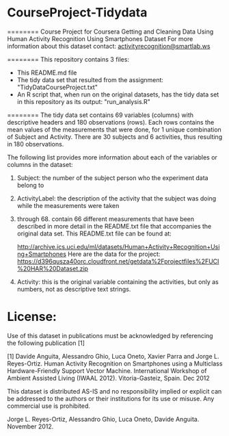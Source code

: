 # CourseProject-Tidydata
========
Course Project for Coursera Getting and Cleaning Data
Using Human Activity Recognition Using Smartphones Dataset
For more information about this dataset contact: activityrecognition@smartlab.ws

========
This repository contains 3 files:
- This README.md file
- The tidy data set that resulted from the assignment: "TidyDataCourseProject.txt"
- An R script that, when run on the original datasets, has the tidy data set in this repository as its output: "run_analysis.R"

========
The tidy data set contains 69 variables (columns) with descriptive headers and 180 observations (rows).
Each rows contains the mean values of the measurements that were done, for 1 unique combination of Subject and Activity.
There are 30 subjects and 6 activities, thus resulting in 180 observations.

The following list provides more information about each of the variables or columns in the dataset:

1. Subject: the number of the subject person who the experiment data belong to
2. ActivityLabel: the description of the activity that the subject was doing while the measurements were taken
3. through 68. contain 66 different measurements that have been described in more detail in the README.txt file
   that accompanies the original data set. This README.txt file can be found at: 
   
   http://archive.ics.uci.edu/ml/datasets/Human+Activity+Recognition+Using+Smartphones 
  Here are the data for the project: https://d396qusza40orc.cloudfront.net/getdata%2Fprojectfiles%2FUCI%20HAR%20Dataset.zip 

69. Activity: this is the original variable containing the activities, but only as numbers, not as descriptive text strings.



License:
========
Use of this dataset in publications must be acknowledged by referencing the following publication [1] 

[1] Davide Anguita, Alessandro Ghio, Luca Oneto, Xavier Parra and Jorge L. Reyes-Ortiz. Human Activity Recognition on Smartphones using a Multiclass Hardware-Friendly Support Vector Machine. International Workshop of Ambient Assisted Living (IWAAL 2012). Vitoria-Gasteiz, Spain. Dec 2012

This dataset is distributed AS-IS and no responsibility implied or explicit can be addressed to the authors or their institutions for its use or misuse. Any commercial use is prohibited.

Jorge L. Reyes-Ortiz, Alessandro Ghio, Luca Oneto, Davide Anguita. November 2012.
